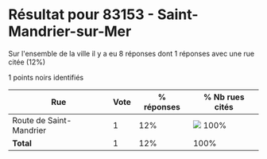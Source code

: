 # Résultat pour 83153 - Saint-Mandrier-sur-Mer

Sur l'ensemble de la ville il y a eu 8 réponses dont 1 réponses avec une rue citée (12%)

1 points noirs identifiés

| Rue | Vote | % réponses | % Nb rues cités|
|-----|------|------------|----------------|
| Route de Saint-Mandrier | 1 | 12% | <img src="../../img/bar_100.gif" />&nbsp;100%|
| **Total** | 1 | 12% | 100%|
